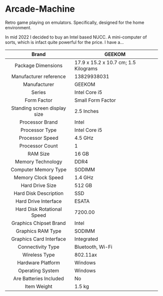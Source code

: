 # Arcade-Machine
Retro game playing on emulators. Specifically, designed for the home environment.

In mid 2022 I decided to buy an Intel based NUCC. A mini-computer of sorts, which is infact quite powerful for the price. I have a...

| Brand  	|                  ‎GEEKOM  	|
|:---:	|---	|
|  Package Dimensions  	|                  ‎17.9 x 15.2 x 10.7 cm; 1.5 Kilograms  	|
|  Manufacturer reference  	|                  ‎13829938031  	|
|  Manufacturer  	|                  ‎GEEKOM  	|
|  Series  	|                  ‎Intel Core i5  	|
|  Form Factor  	|                  ‎Small Form Factor  	|
|  Standing screen display size  	|                  ‎2.5 Inches  	|
|  Processor Brand  	|                  ‎Intel  	|
|  Processor Type  	|                  ‎Intel Core i5  	|
|  Processor Speed  	|                  ‎4.5 GHz  	|
|  Processor Count  	|                  ‎1  	|
|  RAM Size  	|                  ‎16 GB  	|
|  Memory Technology  	|                  ‎DDR4  	|
|  Computer Memory Type  	|                  ‎SODIMM  	|
|  Memory Clock Speed  	|                  ‎1.4 GHz  	|
|  Hard Drive Size  	|                  ‎512 GB  	|
|  Hard Disk Description  	|                  ‎SSD  	|
|  Hard Drive Interface  	|                  ‎ESATA  	|
|  Hard Disk Rotational Speed  	|                  ‎7200.00  	|
|  Graphics Chipset Brand  	|                  ‎Intel  	|
|  Graphics RAM Type  	|                  ‎SODIMM  	|
|  Graphics Card Interface  	|                  ‎Integrated  	|
|  Connectivity Type  	|                  ‎Bluetooth, Wi-Fi  	|
|  Wireless Type  	|                  ‎802.11ax  	|
|  Hardware Platform  	|                  ‎Windows  	|
|  Operating System  	|                  ‎Windows  	|
|  Are Batteries Included  	|                  ‎No  	|
|  Item Weight  	|                  ‎1.5 kg  	|